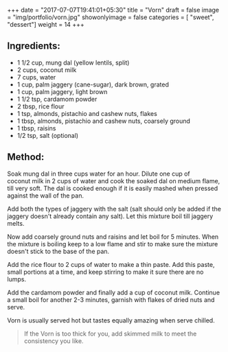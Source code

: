 +++
date = "2017-07-07T19:41:01+05:30"
title = "Vorn"
draft = false
image = "img/portfolio/vorn.jpg"
showonlyimage = false
categories = [ "sweet", "dessert"] 
weight = 14
+++


<!--more-->
## Ingredients:

  - 1 1/2 cup, mung dal (yellow lentils, split)
  - 2 cups, coconut milk
  - 7 cups, water
  - 1 cup, palm jaggery (cane-sugar), dark brown, grated
  - 1 cup, palm jaggery, light brown
  - 1 1/2 tsp, cardamom powder
  - 2 tbsp, rice flour
  - 1 tsp, almonds, pistachio and cashew nuts, flakes
  - 1 tbsp, almonds, pistachio and cashew nuts, coarsely ground
  - 1 tbsp, raisins
  - 1/2 tsp, salt (optional)

## Method:

Soak mung dal in three cups water for an hour. Dilute one cup of
coconut milk in 2 cups of water and cook the soaked dal on medium
flame, till very soft. The dal is cooked enough if it is easily mashed
when pressed against the wall of the pan.

Add both the types of jaggery with the salt (salt should only be added
if the jaggery doesn't already contain any salt). Let this mixture boil
till jaggery melts.

Now add coarsely ground nuts and raisins and let boil for 5 minutes.
When the mixture is boiling keep to a low flame and stir to make sure
the mixture doesn't stick to the base of the pan.

Add the rice flour to 2 cups of water to make a thin paste. Add this
paste, small portions at a time, and keep stirring to make it sure there
are no lumps.

Add the cardamom powder and finally add a cup of coconut milk. Continue
a small boil for another 2-3 minutes, garnish with flakes of dried nuts
and serve.

Vorn is usually served hot but tastes equally amazing when serve
chilled.

>If the Vorn is too thick for you, add skimmed milk to meet the
consistency you like.

